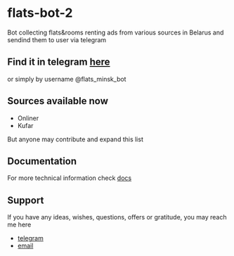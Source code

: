 # flats-bot-2
Bot collecting flats&rooms renting ads from various sources in Belarus and sendind them to user via telegram

## Find it in telegram [here](https://t.me/flats_minsk_bot)
or simply by username @flats_minsk_bot

## Sources available now

- Onliner
- Kufar

But anyone may contribute and expand this list

## Documentation

For more technical information check [docs](https://t.me/flats_minsk_bot)

## Support

If you have any ideas, wishes, questions, offers or gratitude, you may reach me here

- [telegram](https://t.me/bot_dealla)
- [email](grakovich-e@yandex.by)
